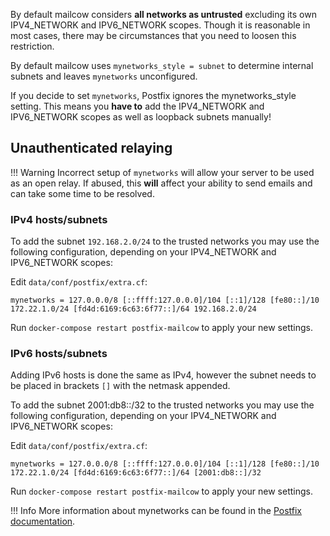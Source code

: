 By default mailcow considers **all networks as untrusted** excluding its own IPV4_NETWORK and IPV6_NETWORK scopes. Though it is reasonable in most cases, there may be circumstances that you need to loosen this restriction.

By default mailcow uses `mynetworks_style = subnet` to determine internal subnets and leaves `mynetworks` unconfigured.

If you decide to set `mynetworks`, Postfix ignores the mynetworks_style setting. This means you **have to** add the IPV4_NETWORK and IPV6_NETWORK scopes as well as loopback subnets manually!

## Unauthenticated relaying

!!! Warning
  Incorrect setup of `mynetworks` will allow your server to be used as an open relay. If abused, this **will** affect your ability to send emails and can take some time to be resolved.

### IPv4 hosts/subnets

To add the subnet `192.168.2.0/24` to the trusted networks you may use the following configuration, depending on your IPV4_NETWORK and IPV6_NETWORK scopes:

Edit `data/conf/postfix/extra.cf`:

```
mynetworks = 127.0.0.0/8 [::ffff:127.0.0.0]/104 [::1]/128 [fe80::]/10 172.22.1.0/24 [fd4d:6169:6c63:6f77::]/64 192.168.2.0/24
```

Run `docker-compose restart postfix-mailcow` to apply your new settings.

### IPv6 hosts/subnets

Adding IPv6 hosts is done the same as IPv4, however the subnet needs to be placed in brackets `[]` with the netmask appended.

To add the subnet 2001:db8::/32 to the trusted networks you may use the following configuration, depending on your IPV4_NETWORK and IPV6_NETWORK scopes:

Edit `data/conf/postfix/extra.cf`:

``` 
mynetworks = 127.0.0.0/8 [::ffff:127.0.0.0]/104 [::1]/128 [fe80::]/10 172.22.1.0/24 [fd4d:6169:6c63:6f77::]/64 [2001:db8::]/32
```

Run `docker-compose restart postfix-mailcow` to apply your new settings.

!!! Info
  More information about mynetworks can be found in the [Postfix documentation](http://www.postfix.org/postconf.5.html#mynetworks).
